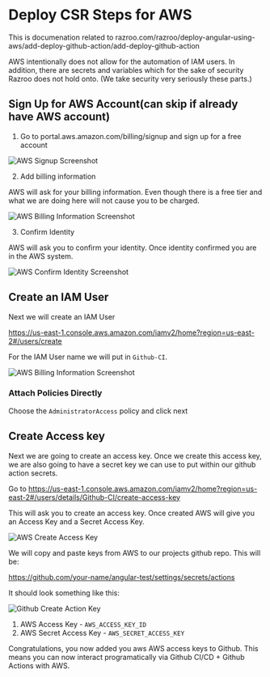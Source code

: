 # Deploy CSR Steps for AWS

This is documenation related to razroo.com/razroo/deploy-angular-using-aws/add-deploy-github-action/add-deploy-github-action

AWS intentionally does not allow for the automation of IAM users. In addition, there
are secrets and variables which for the sake of security Razroo does not hold onto. 
(We take security very seriously these parts.)

## Sign Up for AWS Account(can skip if already have AWS account)

1. Go to portal.aws.amazon.com/billing/signup and sign up for a free account

![AWS Signup Screenshot](cdn.razroo.com/aws-csr-walkthrough/aws-signup-screenshot.png)

2. Add billing information

AWS will ask for your billing information. Even though there is a free tier and what we are doing 
here will not cause you to be charged.

![AWS Billing Information Screenshot](cdn.razroo.com/aws-csr-walkthrough/aws-billing-information.png)

3. Confirm Identity

AWS will ask you to confirm your identity. Once identity confirmed you are in the AWS system.

![AWS Confirm Identity Screenshot](cdn.razroo.com/aws-csr-walkthrough/confirm-identity-screenshot.png)

## Create an IAM User 

Next we will create an IAM User 

https://us-east-1.console.aws.amazon.com/iamv2/home?region=us-east-2#/users/create

For the IAM User name we will put in `Github-CI`.

![AWS Billing Information Screenshot](https://razroo.b-cdn.net/aws-csr-walkthrough/aws-billing-information.png)

### Attach Policies Directly

Choose the `AdministratorAccess` policy and click next

## Create Access key

Next we are going to create an access key. Once we create this access key, we are also going to have a secret key we 
can use to put within our github action secrets.

Go to https://us-east-1.console.aws.amazon.com/iamv2/home?region=us-east-2#/users/details/Github-CI/create-access-key

This will ask you to create an access key. Once created AWS will give you an Access Key and a Secret Access Key.

![AWS Create Access Key](https://cdn.razroo.com/aws-csr-walkthrough/github-create-action-key-button.png)

We will copy and paste keys from AWS to our projects github repo. This will be: 

https://github.com/your-name/angular-test/settings/secrets/actions

It should look something like this: 

![Github Create Action Key](https://razroo.b-cdn.net/aws-csr-walkthrough/github-create-action-key.png)

1. AWS Access Key - `AWS_ACCESS_KEY_ID`
2. AWS Secret Access Key - `AWS_SECRET_ACCESS_KEY`

Congratulations, you now added you aws AWS access keys to Github. This means you can now interact programatically via 
Github CI/CD + Github Actions with AWS.